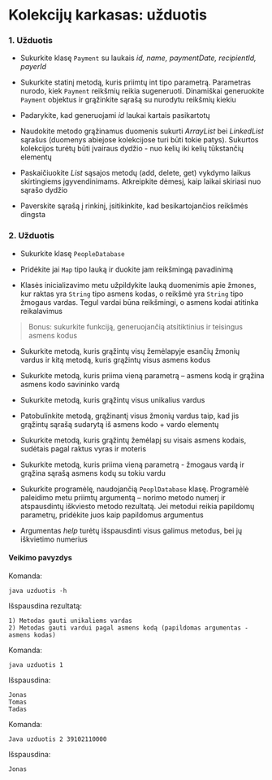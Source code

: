 # Kolekcijų karkasas: užduotis

### 1. Užduotis
-	Sukurkite klasę `Payment` su laukais *id, name, paymentDate, recipientId, payerId*

-	Sukurkite statinį metodą, kuris priimtų int tipo parametrą. Parametras nurodo, kiek `Payment` reikšmių reikia sugeneruoti. Dinamiškai generuokite `Payment` objektus ir grąžinkite sąrašą su nurodytu reikšmių kiekiu 

-	Padarykite, kad generuojami *id* laukai kartais pasikartotų

-	Naudokite metodo grąžinamus duomenis sukurti *ArrayList* bei *LinkedList* sąrašus (duomenys abiejose kolekcijose turi būti tokie patys). Sukurtos kolekcijos turėtų būti įvairaus dydžio - nuo kelių iki kelių tūkstančių elementų 

-	Paskaičiuokite *List* sąsajos metodų (add, delete, get) vykdymo laikus skirtingiems įgyvendinimams. Atkreipkite dėmesį, kaip laikai skiriasi nuo sąrašo dydžio

-	Paverskite sąrašą į rinkinį, įsitikinkite, kad besikartojančios reikšmės dingsta


### 2. Užduotis 

- Sukurkite klasę `PeopleDatabase` 

- Pridėkite jai `Map` tipo lauką ir duokite jam reikšmingą pavadinimą 

- Klasės inicializavimo metu užpildykite lauką duomenimis apie žmones, kur raktas yra `String` tipo asmens kodas, o reikšmė yra `String` tipo žmogaus vardas. Tegul vardai būna reikšmingi, o asmens kodai atitinka reikalavimus
> Bonus: sukurkite funkciją, generuojančią atsitiktinius ir teisingus asmens kodus 

- Sukurkite metodą, kuris grąžintų visų žemėlapyje esančių žmonių vardus ir kitą metodą, kuris grąžintų visus asmens kodus 

- Sukurkite metodą, kuris priima vieną parametrą – asmens kodą ir grąžina asmens kodo savininko vardą

- Sukurkite metodą, kuris grąžintų visus unikalius vardus

- Patobulinkite metodą, grąžinantį visus žmonių vardus taip, kad jis grąžintų sąrašą sudarytą iš asmens kodo + vardo elementų

- Sukurkite metodą, kuris grąžintų žemėlapį su visais asmens kodais, sudėtais pagal raktus vyras ir moteris

- Sukurkite metodą, kuris priima vieną parametrą - žmogaus vardą ir grąžina sąrašą asmens kodų su tokiu vardu 

- Sukurkite programėlę, naudojančią `PeoplDatabase` klasę. Programėlė paleidimo metu priimtų argumentą – norimo metodo numerį ir atspausdintų iškviesto metodo rezultatą. Jei metodui reikia papildomų parametrų, pridėkite juos kaip papildomus argumentus 

- Argumentas *help* turėtų išspausdinti visus galimus metodus, bei jų iškvietimo numerius

#### Veikimo pavyzdys
Komanda:
```
java uzduotis -h
```
Išspausdina rezultatą:
```
1) Metodas gauti unikaliems vardas
2) Metodas gauti vardui pagal asmens kodą (papildomas argumentas - asmens kodas) 
```
Komanda: 
```
java uzduotis 1
```
Išspausdina:
```
Jonas
Tomas
Tadas
```
Komanda:
```
Java uzduotis 2 39102110000 
```
Išspausdina:
```
Jonas
```
